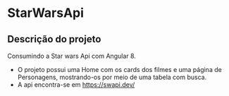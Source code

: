 # StarWarsApi
## Descrição do projeto
 Consumindo a Star wars Api com Angular 8. 
- O projeto possui uma Home com os cards dos filmes e uma página de Personagens, mostrando-os por meio de uma tabela com busca. 
- A api encontra-se em https://swapi.dev/
